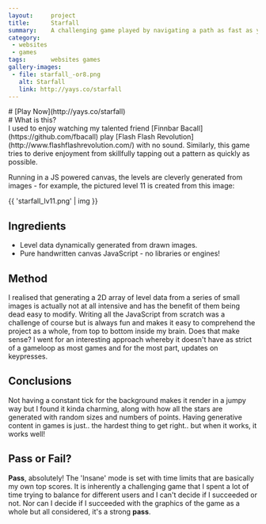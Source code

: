 ```yaml
---
layout:     project
title:      Starfall
summary:    A challenging game played by navigating a path as fast as you can.
category:
 - websites
 - games
tags:       websites games
gallery-images:
 - file: starfall_-or8.png
   alt: Starfall
   link: http://yays.co/starfall
---
```


<div class="text-center color--2 listing__hidden" markdown="1">
# [Play Now<i class="fa fa-play-circle"></i>](http://yays.co/starfall)
</div>

<div class="listing__hidden" markdown="1">
# What is this?
</div>
I used to enjoy watching my talented friend [Finnbar Bacall](https://github.com/fbacall) play [Flash Flash Revolution](http://www.flashflashrevolution.com/) with no sound.
Similarly, this game tries to derive enjoyment from skillfully tapping out a pattern as quickly as possible.
<!--readmore-->

Running in a JS powered canvas, the levels are cleverly generated from images - for example, the pictured level 11 is created from this image:

{{ 'starfall_lv11.png' | img }}


## Ingredients
* Level data dynamically generated from drawn images.
* Pure handwritten canvas JavaScript - no libraries or engines!


## Method
I realised that generating a 2D array of level data from a series of small images is actually not at all intensive and has the benefit of them being dead easy to modify.
Writing all the JavaScript from scratch was a challenge of course but is always fun and makes it easy to comprehend the project as a whole, from top to bottom inside my brain.
Does that make sense?
I went for an interesting approach whereby it doesn't have as strict of a gameloop as most games and for the most part, updates on keypresses.


## Conclusions
Not having a constant tick for the background makes it render in a jumpy way but I found it kinda charming, along with how all the stars are generated with random sizes and numbers of points. Having generative content in games is just.. the hardest thing to get right.. but when it works, it works well!


## Pass or Fail?
**Pass**, absolutely!
The 'Insane' mode is set with time limits that are basically my own top scores. It is inherently a challenging game that I spent a lot of time trying to balance for different users and I can't decide if I succeeded or not. Nor can I decide if I succeeded with the graphics of the game as a whole but all considered, it's a strong **pass**.
